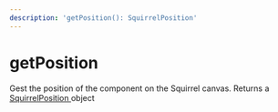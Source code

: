 ```yaml
---
description: 'getPosition(): SquirrelPosition'
---
```


# getPosition

Gest the position of the component on the Squirrel canvas.  Returns a [SquirrelPosition ](../classes/squirrelposition.md)object
